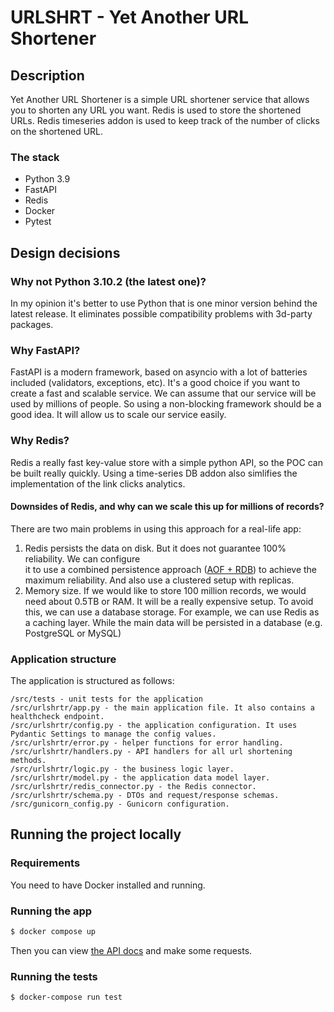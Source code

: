# URLSHRT - Yet Another URL Shortener

## Description
Yet Another URL Shortener is a simple URL shortener service that allows you to shorten any URL you want. 
Redis is used to store the shortened URLs. Redis timeseries addon is used to keep track of the number of clicks on the shortened URL.

### The stack
- Python 3.9
- FastAPI
- Redis
- Docker
- Pytest

## Design decisions

### Why not Python 3.10.2 (the latest one)?
In my opinion it's better to use Python that is one minor version behind the latest release.
It eliminates possible compatibility problems with 3d-party packages. 

### Why FastAPI?
FastAPI is a modern framework, based on asyncio with a lot of batteries included (validators, exceptions, etc).
It's a good choice if you want to create a fast and scalable service. We can assume that our service will be used by millions of people.
So using a non-blocking framework should be a good idea. It will allow us to scale our service easily.

### Why Redis?
Redis a really fast key-value store with a simple python API, so the POC can be built really quickly.
Using a time-series DB addon also simlifies the implementation of the link clicks analytics.

#### Downsides of Redis, and why can we scale this up for millions of records?
There are two main problems in using this approach for a real-life app:
1. Redis persists the data on disk. But it does not guarantee 100% reliability. We can configure  
it to use a combined persistence approach ([AOF + RDB](https://redis.io/docs/manual/persistence/)) 
to achieve the maximum reliability. And also use a clustered setup with replicas.
2. Memory size. If we would like to store 100 million records, we would need about 0.5TB or RAM. 
It will be a really expensive setup. To avoid this, we can use a database storage. For example, 
we can use Redis as a caching layer. While the main data will be persisted in a database (e.g. PostgreSQL or MySQL) 

### Application structure

The application is structured as follows:
```
/src/tests - unit tests for the application
/src/urlshrtr/app.py - the main application file. It also contains a healthcheck endpoint.
/src/urlshrtr/config.py - the application configuration. It uses Pydantic Settings to manage the config values.
/src/urlshrtr/error.py - helper functions for error handling.
/src/urlshrtr/handlers.py - API handlers for all url shortening methods.
/src/urlshrtr/logic.py - the business logic layer. 
/src/urlshrtr/model.py - the application data model layer.
/src/urlshrtr/redis_connector.py - the Redis connector.
/src/urlshrtr/schema.py - DTOs and request/response schemas.
/src/gunicorn_config.py - Gunicorn configuration.
```

## Running the project locally

### Requirements

You need to have Docker installed and running.
 

### Running the app
```bash
$ docker compose up
```

Then you can view [the API docs](http://localhost/docs) and make some requests.


### Running the tests

```bash
$ docker-compose run test
```


